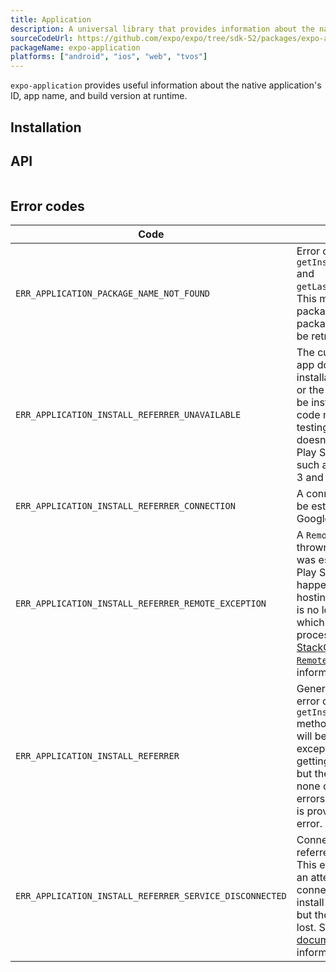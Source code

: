 ```yaml
---
title: Application
description: A universal library that provides information about the native application's ID, app name, and build version at runtime.
sourceCodeUrl: https://github.com/expo/expo/tree/sdk-52/packages/expo-application
packageName: expo-application
platforms: ["android", "ios", "web", "tvos"]
---
```


`expo-application` provides useful information about the native application's ID, app name, and build version at runtime.

## Installation

## API

```js

```

## Error codes

| Code                                                    | Description                                                                                                                                                                                                                                                                                                                                                                                                    |
| ------------------------------------------------------- | -------------------------------------------------------------------------------------------------------------------------------------------------------------------------------------------------------------------------------------------------------------------------------------------------------------------------------------------------------------------------------------------------------------- |
| `ERR_APPLICATION_PACKAGE_NAME_NOT_FOUND`                | Error code thrown by `getInstallationTimeAsync` and `getLastUpdateTimeAsync`. This may be thrown if the package information or package name could not be retrieved.                                                                                                                                                                                                                                            |
| `ERR_APPLICATION_INSTALL_REFERRER_UNAVAILABLE`          | The current Play Store app doesn't provide the installation referrer API, or the Play Store may not be installed. This error code may come up when testing on an AVD that doesn't come with the Play Store pre-installed, such as the Google Pixel 3 and Nexus 6.                                                                                                                                              |
| `ERR_APPLICATION_INSTALL_REFERRER_CONNECTION`           | A connection could not be established to the Google Play Store.                                                                                                                                                                                                                                                                                                                                                |
| `ERR_APPLICATION_INSTALL_REFERRER_REMOTE_EXCEPTION`     | A `RemoteException` was thrown after a connection was established to the Play Store. This may happen if the process hosting the remote object is no longer available, which usually means the process crashed. See [this StackOverflow answer on `RemoteException`](https://stackoverflow.com/questions/3156389/android-remoteexceptions-and-services) for more information.                                   |
| `ERR_APPLICATION_INSTALL_REFERRER`                      | General default case error code for the `getInstallReferrerAsync` method. This error code will be thrown if an exception occurred when getting the install referrer, but the exception was none of the more precise errors. The [`responseCode`](https://developer.android.com/reference/com/android/installreferrer/api/InstallReferrerClient.InstallReferrerResponse.html) is provided along with the error. |
| `ERR_APPLICATION_INSTALL_REFERRER_SERVICE_DISCONNECTED` | Connection to the install referrer service was lost. This error is thrown when an attempt was made to connect and set up the install referrer service, but the connection was lost. See the [Android documentation](https://developer.android.com/reference/com/android/installreferrer/api/InstallReferrerStateListener) for more information.                                                                |